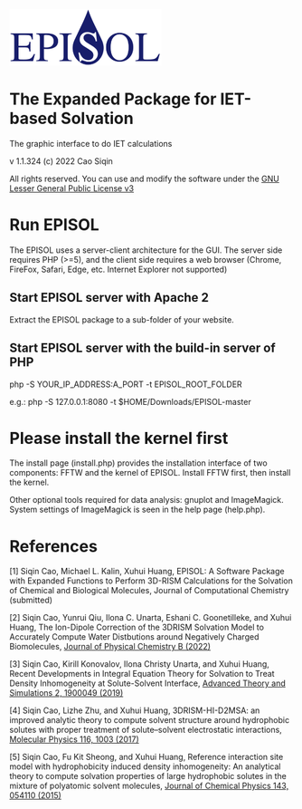 <img src="https://github.com/EPISOLrelease/EPISOL/blob/main/images/logo_512.png" height=100></img>

# The Expanded Package for IET-based Solvation

The graphic interface to do IET calculations

v 1.1.324 (c) 2022 Cao Siqin

All rights reserved. You can use and modify the software under the [GNU Lesser General Public License v3](https://www.gnu.org/licenses/lgpl-3.0.en.html)

# Run EPISOL

The EPISOL uses a server-client architecture for the GUI. The server side requires PHP (>=5), and the client side requires a web browser (Chrome, FireFox, Safari, Edge, etc. Internet Explorer not supported)

## Start EPISOL server with Apache 2

Extract the EPISOL package to a sub-folder of your website.

## Start EPISOL server with the build-in server of PHP

php -S YOUR_IP_ADDRESS:A_PORT -t EPISOL_ROOT_FOLDER

e.g.: php -S 127.0.0.1:8080 -t $HOME/Downloads/EPISOL-master

# Please install the kernel first

The install page (install.php) provides the installation interface of two components: FFTW and the kernel of EPISOL. Install FFTW first, then install the kernel.

Other optional tools required for data analysis: gnuplot and ImageMagick. System settings of ImageMagick is seen in the help page (help.php).

# References

[1] Siqin Cao, Michael L. Kalin, Xuhui Huang, EPISOL: A Software Package with Expanded Functions to Perform 3D-RISM Calculations for the Solvation of Chemical and Biological Molecules,  Journal of Computational Chemistry (submitted)

[2] Siqin Cao, Yunrui Qiu, Ilona C. Unarta, Eshani C. Goonetilleke, and Xuhui Huang, The Ion-Dipole Correction of the 3DRISM Solvation Model to Accurately Compute Water Distbutions around Negatively Charged Biomolecules, [Journal of Physical Chemistry B (2022)](https://doi.org/10.1021/acs.jpcb.2c04431)

[3] Siqin Cao, Kirill Konovalov, Ilona Christy Unarta, and Xuhui Huang, Recent Developments in Integral Equation Theory for Solvation to Treat Density Inhomogeneity at Solute-Solvent Interface, [Advanced Theory and Simulations 2, 1900049 (2019)](https://doi.org/10.1002/adts.201900049)

[4] Siqin Cao, Lizhe Zhu, and Xuhui Huang, 3DRISM-HI-D2MSA: an improved analytic theory to compute solvent structure around hydrophobic solutes with proper treatment of solute–solvent electrostatic interactions, [Molecular Physics 116, 1003 (2017)](https://doi.org/10.1080/00268976.2017.1416195)

[5] Siqin Cao, Fu Kit Sheong, and Xuhui Huang, Reference interaction site model with hydrophobicity induced density inhomogeneity: An analytical theory to compute solvation properties of large hydrophobic solutes in the mixture of polyatomic solvent molecules, [Journal of Chemical Physics 143, 054110 (2015)](https://doi.org/10.1063/1.4928051)
